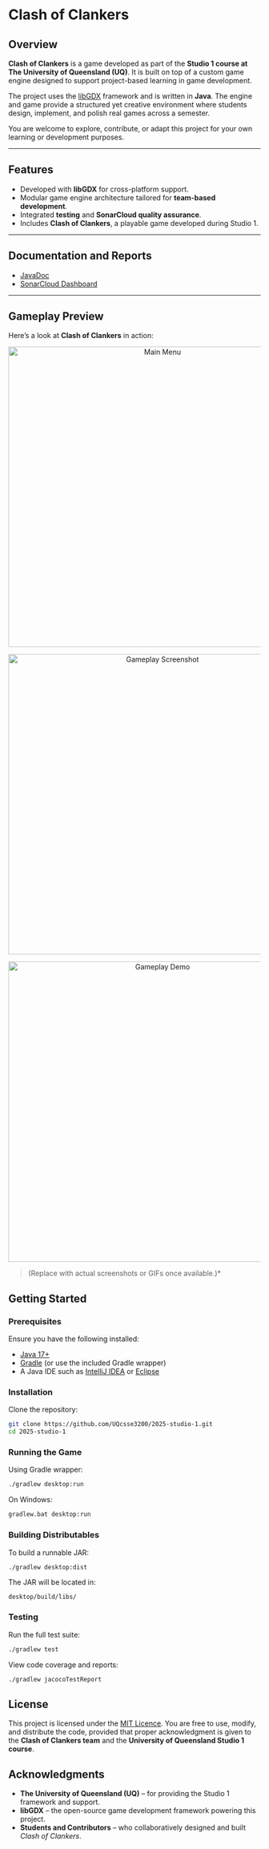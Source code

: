 # Clash of Clankers
## Overview

**Clash of Clankers** is a game developed as part of the **Studio 1 course at The University of Queensland (UQ)**.
It is built on top of a custom game engine designed to support project-based learning in game development.

The project uses the [libGDX](https://libgdx.com/ "libGDX Information") framework and is written in **Java**.
The engine and game provide a structured yet creative environment where students design, implement, and polish real games across a semester.

You are welcome to explore, contribute, or adapt this project for your own learning or development purposes.

---

## Features

* Developed with **libGDX** for cross-platform support.
* Modular game engine architecture tailored for **team-based development**.
* Integrated **testing** and **SonarCloud quality assurance**.
* Includes **Clash of Clankers**, a playable game developed during Studio 1.

---

## Documentation and Reports

* [JavaDoc](https://uqcsse3200.github.io/2025-studio-1/)
* [SonarCloud Dashboard](https://sonarcloud.io/project/overview?id=UQcsse3200_2025-studio-1)

---

## Gameplay Preview

Here’s a look at **Clash of Clankers** in action:

<p align="center">
  <img src="assets/wiki/readme/screenshot1.png" alt="Main Menu" width="600"/>
</p>  

<p align="center">
  <img src="assets/wiki/readme/screenshot2.png" alt="Gameplay Screenshot" width="600"/>
</p>  

<p align="center">
  <img src="assets/wiki/readme/demo.gif" alt="Gameplay Demo" width="600"/>
</p>  

> (Replace with actual screenshots or GIFs once available.)*


## Getting Started
### Prerequisites
Ensure you have the following installed:
- [Java 17+](https://adoptium.net/)
- [Gradle](https://gradle.org/) (or use the included Gradle wrapper)
- A Java IDE such as [IntelliJ IDEA](https://www.jetbrains.com/idea/) or [Eclipse](https://www.eclipse.org/ide/)


### Installation
Clone the repository:
```bash
git clone https://github.com/UQcsse3200/2025-studio-1.git
cd 2025-studio-1
```

### Running the Game
Using Gradle wrapper:
```bash
./gradlew desktop:run
```

On Windows:
```bash
gradlew.bat desktop:run
```

### Building Distributables
To build a runnable JAR:
```bash
./gradlew desktop:dist
```

The JAR will be located in:
```
desktop/build/libs/
```

### Testing
Run the full test suite:
```bash
./gradlew test
```

View code coverage and reports:
```bash
./gradlew jacocoTestReport
```

## License
This project is licensed under the [MIT Licence](LICENSE).
You are free to use, modify, and distribute the code, provided that proper acknowledgment is given to the **Clash of Clankers team** and the **University of Queensland Studio 1 course**.


## Acknowledgments
- **The University of Queensland (UQ)** – for providing the Studio 1 framework and support.
- **libGDX** – the open-source game development framework powering this project.
- **Students and Contributors** – who collaboratively designed and built *Clash of Clankers*.